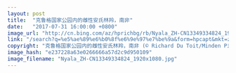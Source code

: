 ```yaml
---
layout: post
title:  "克鲁格国家公园内的雌性安氏林羚，南非"
date:   "2017-07-31 16:00:00 +0800"
image_url: "http://cn.bing.com/az/hprichbg/rb/Nyala_ZH-CN13349334824_1920x1080.jpg"
link: "/search?q=%e5%ae%89%e6%b0%8f%e6%9e%97%e7%be%9a&form=hpcapt&mkt=zh-cn"
copyright: "克鲁格国家公园内的雌性安氏林羚，南非 (© Richard Du Toit/Minden Pictures)"
image_hash: "e237228a63e0266666a57d2c9d950109"
image_filename: "Nyala_ZH-CN13349334824_1920x1080.jpg"
---
```

